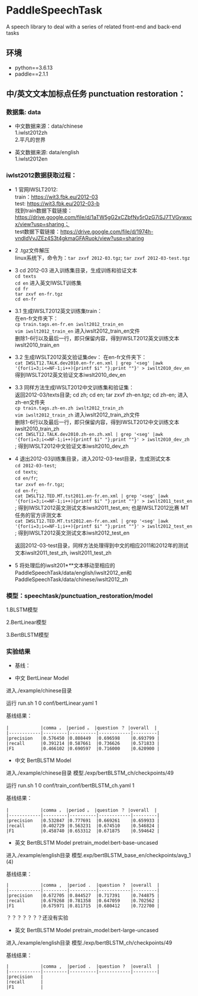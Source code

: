 # PaddleSpeechTask
A speech library to deal with a series of related front-end and back-end tasks  

## 环境
- python==3.6.13
- paddle==2.1.1

## 中/英文文本加标点任务 punctuation restoration：

### 数据集: data
- 中文数据来源：data/chinese  
1.iwlst2012zh  
2.平凡的世界

-  英文数据来源: data/english  
1.iwlst2012en

### iwlst2012数据获取过程：
- 1 官网IWSLT2012:  
  train：https://wit3.fbk.eu/2012-03  
  test: https://wit3.fbk.eu/2012-03-b  
  找到train数据下载链接：https://drive.google.com/file/d/1aTW5gG2xCZbfNy5rOzG7iSJ7TVGywxcx/view?usp=sharing；  
  test数据下载链接：https://drive.google.com/file/d/1974h-vndIdVvJZEz4S3t4gkmaGFARuok/view?usp=sharing

- 2 .tgz文件解压  
  linux系统下，命令为：`tar zxvf 2012-03.tgz`;  `tar zxvf 2012-03-test.tgz`

- 3 cd 2012-03 进入训练集目录，生成训练和验证文本    
  `cd texts`   
  `cd en` 进入英文IWSLT训练集  
  `cd fr`  
  `tar zxvf en-fr.tgz`  
  `cd en-fr`
  
- 3.1 生成IWSLT2012英文训练集train：  
  在en-fr文件夹下：  
  `cp train.tags.en-fr.en iwslt2012_train_en`  
  `vim iwslt2012_train_en` 进入iwslt2012_train_en文件  
  删除1-6行以及最后一行，即只保留<transcript>内容，得到IWSLT2012英文训练文本iwslt2010_train_en  

- 3.2 生成IWSLT2012英文验证集dev： 
  在en-fr文件夹下：   
  `cat IWSLT12.TALK.dev2010.en-fr.en.xml | grep '<seg' |awk '{for(i=3;i<=NF-1;i++){printf $i" "};print ""}' > iwslt2010_dev_en`   
  得到IWSLT2012英文验证文本iwslt2010_dev_en  

- 3.3 同样方法生成IWSLT2012中文训练集和验证集：  
  返回2012-03/texts目录; cd zh; cd en; tar zxvf zh-en.tgz; cd zh-en; 进入zh-en文件夹  
  `cp train.tags.zh-en.zh iwslt2012_train_zh`  
  `vim iwslt2012_train_zh` 进入iwslt2012_train_zh文件  
  删除1-6行以及最后一行，即只保留<transcript>内容，得到IWSLT2012中文训练文本iwslt2010_train_zh  
  `cat IWSLT12.TALK.dev2010.zh-en.zh.xml | grep '<seg' |awk '{for(i=3;i<=NF-1;i++){printf $i" "};print ""}' > iwslt2010_dev_zh` ; 得到IWSLT2012中文验证文本iwslt2010_dev_zh  

- 4 退出2012-03训练集目录，进入2012-03-test目录，生成测试文本  
  `cd 2012-03-test`;  
  `cd texts`;  
  `cd en/fr`;   
  `tar zxvf en-fr.tgz`;   
  `cd en-fr`;  
  `cat IWSLT12.TED.MT.tst2011.en-fr.en.xml | grep '<seg' |awk '{for(i=3;i<=NF-1;i++){printf $i" "};print ""}' > iwslt2011_test_en` ; 得到IWSLT2012英文测试文本iwslt2011_test_en; 也是IWSLT2012比赛 MT任务的官方评测文本   
  `cat IWSLT12.TED.MT.tst2012.en-fr.en.xml | grep '<seg' |awk '{for(i=3;i<=NF-1;i++){printf $i" "};print ""}' > iwslt2012_test_en` ; 得到IWSLT2012英文测试文本iwslt2012_test_en  

  返回2012-03-test目录，同样方法处理得到中文的相应2011和2012年的测试文本iwslt2011_test_zh, iwslt2011_test_zh  

- 5 将处理后的iwslt201*_*_*文本移动至相应的PaddleSpeechTask/data/english/iwslt2012_en和PaddleSpeechTask/data/chinese/iwslt2012_zh
  

### 模型：speechtask/punctuation_restoration/model
1.BLSTM模型

2.BertLinear模型

3.BertBLSTM模型

### 实验结果
* 基线：
- 中文 BertLinear Model
  
进入./example/chinese目录 

运行 run.sh 1 0 conf/bertLinear.yaml 1

基线结果：

    |            |comma ， |period 。 |question ？ |overall  |
    |------------|---------|----------|------------|---------|
    |precision   |0.576450 |0.808449  |0.696598    |0.693799 |
    |recall      |0.391214 |0.587661  |0.736626    |0.571833 |
    |F1          |0.466102 |0.690597  |0.716000    |0.620900 |

- 中文 BertBLSTM Model
  
进入./example/chinese目录 模型./exp/bertBLSTM_ch/checkpoints/49

运行 run.sh 1 0 conf/train_conf/bertBLSTM_ch.yaml 1

基线结果：

    |            |comma ， |period 。 |question ？ |overall  |
    |------------|---------|----------|------------|---------|
    |precision   |0.532847 |0.777691  |0.669261    |0.659933 |
    |recall      |0.402729 |0.563231  |0.674510    |0.546824 |
    |F1          |0.458740 |0.653312  |0.671875    |0.594642 |


- 英文 BertBLSTM Model  pretrain_model:bert-base-uncased
  
进入./example/english目录 模型.exp/bertBLSTM_base_en/checkpoints/avg_1  (4)

基线结果：

    |            |comma ,  |period .  |question ?  |overall  |
    |------------|---------|----------|------------|---------|
    |precision   |0.672705 |0.844527  |0.717391    |0.744875 |
    |recall      |0.679268 |0.781358  |0.647059    |0.702562 |
    |F1          |0.675971 |0.811715  |0.680412    |0.722700 |


？？？？？？？还没有实验
- 英文 BertBLSTM Model  pretrain_model:bert-large-uncased
  
进入./example/english目录 模型./exp/bertBLSTM_ch/checkpoints/49

基线结果：

    |            |comma ,  |period .  |question ?  |overall  |
    |------------|---------|----------|------------|---------|
    |precision   |
    |recall      |
    |F1          |

